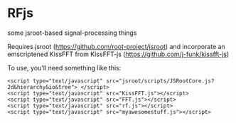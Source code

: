 # RFjs

some jsroot-based signal-processing things

Requires jsroot (https://github.com/root-project/jsroot) and incorporate an emscriptened KissFFT from KissFFT-js (https://github.com/j-funk/kissfft-js)

To use, you'll need something like this: 

    <script type="text/javascript" src="jsroot/scripts/JSRootCore.js?2d&hierarchy&io&tree"> </script>
    <script type="text/javascript" src="KissFFT.js"></script>
    <script type="text/javascript" src="FFT.js"></script>
    <script type="text/javascript" src="rf.js"></script>
    <script type="text/javascript" src="myawesomestuff.js"></script>






